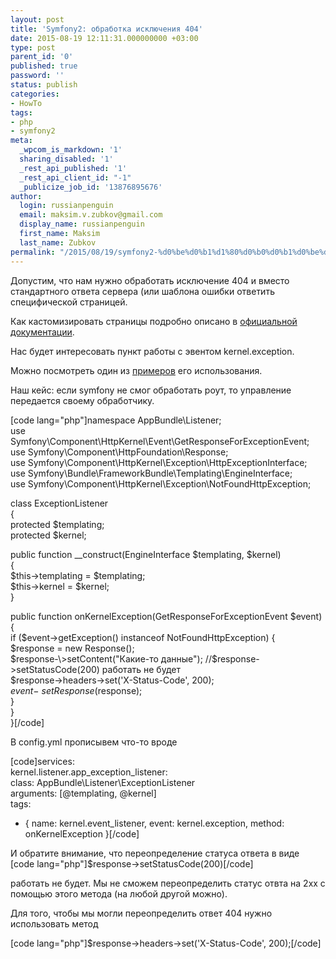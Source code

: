 ```yaml
---
layout: post
title: 'Symfony2: обработка исключения 404'
date: 2015-08-19 12:11:31.000000000 +03:00
type: post
parent_id: '0'
published: true
password: ''
status: publish
categories:
- HowTo
tags:
- php
- symfony2
meta:
  _wpcom_is_markdown: '1'
  sharing_disabled: '1'
  _rest_api_published: '1'
  _rest_api_client_id: "-1"
  _publicize_job_id: '13876895676'
author:
  login: russianpenguin
  email: maksim.v.zubkov@gmail.com
  display_name: russianpenguin
  first_name: Maksim
  last_name: Zubkov
permalink: "/2015/08/19/symfony2-%d0%be%d0%b1%d1%80%d0%b0%d0%b1%d0%be%d1%82%d0%ba%d0%b0-%d0%b8%d1%81%d0%ba%d0%bb%d1%8e%d1%87%d0%b5%d0%bd%d0%b8%d1%8f-404/"
---
```

Допустим, что нам нужно обработать исключение 404 и вместо стандартного ответа сервера (или шаблона ошибки ответить специфической страницей.

Как кастомизировать страницы подробно описано в [официальной документации](http://symfony.com/doc/current/cookbook/controller/error_pages.html).

Нас будет интересовать пункт работы с эвентом kernel.exception.

Можно посмотреть один из [примеров](http://symfonybricks.com/en/brick/custom-exception-page-404-not-found-and-other-exceptions) его использования.

Наш кейс: если symfony не смог обработать роут, то управление передается своему обработчику.

[code lang="php"]namespace AppBundle\Listener;  
use Symfony\Component\HttpKernel\Event\GetResponseForExceptionEvent;  
use Symfony\Component\HttpFoundation\Response;  
use Symfony\Component\HttpKernel\Exception\HttpExceptionInterface;  
use Symfony\Bundle\FrameworkBundle\Templating\EngineInterface;  
use Symfony\Component\HttpKernel\Exception\NotFoundHttpException;

class ExceptionListener  
{  
 protected $templating;  
 protected $kernel;

public function \_\_construct(EngineInterface $templating, $kernel)  
 {  
 $this-\>templating = $templating;  
 $this-\>kernel = $kernel;  
 }

public function onKernelException(GetResponseForExceptionEvent $event)  
 {  
 if ($event-\>getException() instanceof NotFoundHttpException) {  
 $response = new Response();  
 $response-\>setContent("Какие-то данные");  
 //$response-\>setStatusCode(200) работать не будет  
 $response-\>headers-\>set('X-Status-Code', 200);  
 $event-\>setResponse($response);  
 }  
 }  
}[/code]

В config.yml прописывем что-то вроде

[code]services:  
 kernel.listener.app\_exception\_listener:  
 class: AppBundle\Listener\ExceptionListener  
 arguments: [@templating, @kernel]  
 tags:  
 - { name: kernel.event\_listener, event: kernel.exception, method: onKernelException }[/code]

И обратите внимание, что переопределение статуса ответа в виде  
[code lang="php"]$response-\>setStatusCode(200)[/code]

работать не будет. Мы не сможем переопределить статус отвта на 2хх с помощью этого метода (на любой другой можно).

Для того, чтобы мы могли переопределить ответ 404 нужно использовать метод

[code lang="php"]$response-\>headers-\>set('X-Status-Code', 200);[/code]

